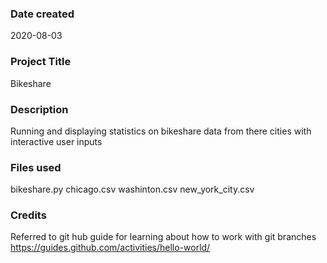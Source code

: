 ### Date created
2020-08-03

### Project Title
Bikeshare

### Description
Running and displaying statistics on bikeshare data from there cities with interactive user inputs

### Files used
bikeshare.py
chicago.csv
washinton.csv
new_york_city.csv

### Credits
Referred to git hub guide for learning about how to work with git branches https://guides.github.com/activities/hello-world/

